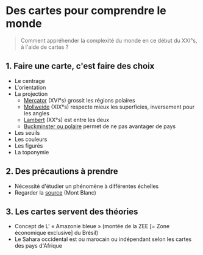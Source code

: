 # Des cartes pour comprendre le monde

> Comment appréhender la complexité du monde en ce début du XXI°s, à l'aide de cartes ?

## 1. Faire une carte, c'est faire des choix

- Le centrage
- L'orientation
- La projection
  - <u>Mercator</u> (XVI°s) grossit les régions polaires
  - <u>Mollweide</u> (XIX°s) respecte mieux les superficies, inversement pour les angles
  - <u>Lambert</u> (XX°s) est entre les deux
  - <u>Buckminster ou polaire</u> permet de ne pas avantager de pays
- Les seuils
- Les couleurs
- Les figurés
- La toponymie

## 2. Des précautions à prendre

- Nécessité d'étudier un phénomène à différentes échelles
- Regarder la <u>source</u> (Mont Blanc)

## 3. Les cartes servent des théories

- Concept de L' « Amazonie bleue »  (montée de la ZEE [= Zone économique exclusive] du Brésil)
- Le Sahara occidental est ou marocain ou indépendant selon les cartes des pays d'Afrique